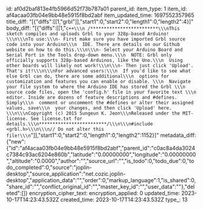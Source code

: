 id: af0d2baf813e4fb5966d52f73b787a01
parent_id: 
item_type: 1
item_id: af4acaa03fb04e9bb48e5915f8bd2abf
item_updated_time: 1697552357965
title_diff: "[{\"diffs\":[[1,\"grbl\"]],\"start1\":0,\"start2\":0,\"length1\":0,\"length2\":4}]"
body_diff: "[{\"diffs\":[[1,\"````c++\\\n /*************************\\\nThis sketch compiles and uploads Grbl to your 328p-based Arduino! \\\n\\\nTo use:\\\n- First make sure you have imported Grbl source code into your Arduino\\\n  IDE. There are details on our Github website on how to do this.\\\n\\\n- Select your Arduino Board and Serial Port in the Tools drop-down menu.\\\n  NOTE: Grbl only officially supports 328p-based Arduinos, like the Uno.\\\n  Using other boards will likely not work!\\\n\\\n- Then just click 'Upload'. That's it!\\\n\\\nFor advanced users:\\\n  If you'd like to see what else Grbl can do, there are some additional\\\n  options for customization and features you can enable or disable. \\\n  Navigate your file system to where the Arduino IDE has stored the Grbl \\\n  source code files, open the 'config.h' file in your favorite text \\\n  editor. Inside are dozens of feature descriptions and #defines. Simply\\\n  comment or uncomment the #defines or alter their assigned values, save\\\n  your changes, and then click 'Upload' here. \\\n\\\nCopyright (c) 2015 Sungeun K. Jeon\\\nReleased under the MIT-license. See license.txt for details.\\\n*************************/\\\n\\\n#include <grbl.h>\\\n\\\n// Do not alter this file!\\\n````\"]],\"start1\":0,\"start2\":0,\"length1\":0,\"length2\":1152}]"
metadata_diff: {"new":{"id":"af4acaa03fb04e9bb48e5915f8bd2abf","parent_id":"c0ac8a4da3024c7384c93ac6204e860b","latitude":"0.00000000","longitude":"0.00000000","altitude":"0.0000","author":"","source_url":"","is_todo":0,"todo_due":0,"todo_completed":0,"source":"joplin-desktop","source_application":"net.cozic.joplin-desktop","application_data":"","order":0,"markup_language":1,"is_shared":0,"share_id":"","conflict_original_id":"","master_key_id":"","user_data":""},"deleted":[]}
encryption_cipher_text: 
encryption_applied: 0
updated_time: 2023-10-17T14:23:43.532Z
created_time: 2023-10-17T14:23:43.532Z
type_: 13